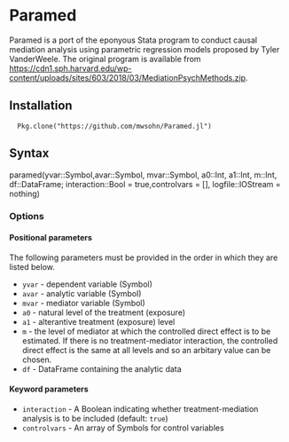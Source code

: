 # Paramed

Paramed is a port of the eponyous Stata program to conduct causal mediation analysis using parametric regression models proposed by Tyler VanderWeele. The original program is available from https://cdn1.sph.harvard.edu/wp-content/uploads/sites/603/2018/03/MediationPsychMethods.zip.

## Installation

```
  Pkg.clone("https://github.com/mwsohn/Paramed.jl")
```

## Syntax

paramed(yvar::Symbol,avar::Symbol, mvar::Symbol, a0::Int, a1::Int, m::Int, df::DataFrame; interaction::Bool = true,controlvars = [], logfile::IOStream = nothing)

### Options

#### Positional parameters

The following parameters must be provided in the order in which they are listed below.

- `yvar` - dependent variable (Symbol)
- `avar` - analytic variable (Symbol)
- `mvar` - mediator variable (Symbol)
- `a0` - natural level of the treatment (exposure)
- `a1` - alterantive treatment (exposure) level
- `m` - the level of mediator at which the controlled direct effect is to be estimated.
      If there is no treatment-mediator interaction, the controlled direct effect is the same at all levels
      and so an arbitary value can be chosen.
- `df` - DataFrame containing the analytic data

#### Keyword parameters

- `interaction` - A Boolean indicating whether treatment-mediation analysis is to be included (default: `true`)
- `controlvars` - An array of Symbols for control variables

